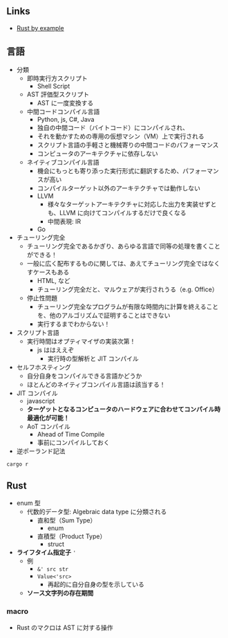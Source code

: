 ## Links

- [Rust by example](https://doc.rust-lang.org/rust-by-example/)

## 言語

- 分類
  - 即時実行方スクリプト
    - Shell Script
  - AST 評価型スクリプト
    - AST に一度変換する
  - 中間コードコンパイル言語
    - Python, js, C#, Java
    - 独自の中間コード（バイトコード）にコンパイルされ、
    - それを動かすための専用の仮想マシン（VM）上で実行される
    - スクリプト言語の手軽さと機械寄りの中間コードのパフォーマンス
    - コンピュータのアーキテクチャに依存しない
  - ネイティブコンパイル言語
    - 機会にもっとも寄り添った実行形式に翻訳するため、パフォーマンスが高い
    - コンパイルターゲット以外のアーキテクチャでは動作しない
    - LLVM
      - 様々なターゲットアーキテクチャに対応した出力を実装せずとも、LLVM に向けてコンパイルするだけで良くなる
      - 中間表現: IR
    - Go
- チューリング完全
  - チューリング完全であるかぎり、あらゆる言語で同等の処理を書くことができる！
  - 一般に広く配布するものに関しては、あえてチューリング完全ではなくすケースもある
    - HTML, など
    - チューリング完全だと、マルウェアが実行されうる（e.g. Office）
  - 停止性問題
    - チューリング完全なプログラムが有限な時間内に計算を終えることを、他のアルゴリズムで証明することはできない
    - 実行するまでわからない！
- スクリプト言語
  - 実行時間はオプティマイザの実装次第！
    - js ははええぞ
      - 実行時の型解析と JIT コンパイル
- セルフホスティング
  - 自分自身をコンパイルできる言語かどうか
  - ほとんどのネイティブコンパイル言語は該当する！
- JIT コンパイル
  - javascript
  - **ターゲットとなるコンピュータのハードウェアに合わせてコンパイル時最適化が可能！**
  - AoT コンパイル
    - Ahead of Time Compile
    - 事前にコンパイルしておく
- 逆ポーランド記法

``` sh
cargo r
```

## Rust

- enum 型
  - 代数的データ型: Algebraic data type に分類される
    - 直和型（Sum Type）
      - enum
    - 直積型（Product Type）
      - struct
- **ライフタイム指定子** `'`
  - 例
    - `&' src str`
    - `Value<'src>`
      - 再起的に自分自身の型を示している
  - **ソース文字列の存在期間**

### macro

- Rust のマクロは AST に対する操作
